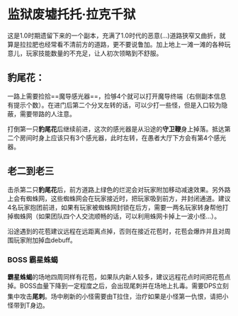 # 监狱废墟托托·拉克千狱
<!--<quest name="监狱废墟托托·拉克千狱" startQuest="消失在铜铃中的梦" startType="main" prvQuest="沙之都的工作" prvType="main" />-->
这是1.0时期遗留下来的一个副本，充满了1.0时代的恶意(…)道路狭窄又曲折，就算是拉拉肥也经常看不清前方的道路，更不要说鲁加。加上地上一滩一滩的各种玩意儿，玩家技能数量的不充足，让人初次领略到不舒服。

## 豹尾花：
一路上需要捡拾==魔导感光器==，捡够4个就可以打开魔导终端（右侧副本信息有提示个数）。在进门后第二个分叉左转的话，可以少打一些怪，但是入口较为隐蔽，需要带路的人注意。

打倒第一只**豹尾花**后继续前进，这次的感光器是从沿途的**守卫鞭**身上掉落。抵达第二个房间时身上应该只有3个感光器，此时左转，在愚者大厅下方会有第4个感光器。

## 老二到老三
击杀第二只**豹尾花**后，前方道路上绿色的烂泥会对玩家附加移动减速效果。另外路上会有蜘蛛网，这些蜘蛛网会在玩家接近时，把玩家吸到前方，并封闭通道。建议4名玩家抱团前进，如果有玩家被蜘蛛网封锁在后方，需要一两名玩家转身帮他打掉蜘蛛网（如果团队四个人交流顺畅的话，可以利用蛛网卡掉上一波小怪…）。

沿途遇到的花苞建议远程在远距离点掉，否则在接近花苞时，花苞会爆炸并且对周围玩家附加掉血debuff。

### BOSS 霸星蛛蝎
**霸星蛛蝎**的场地四周同样有花苞，如果队内新人较多，建议远程花点时间把花苞点掉。BOSS血量下降到一定程度之后，会出现尾刺并在场地上扎毒。需要DPS立刻集中攻击**尾刺**。场中刷新的小怪需要由<img class="no-zoom sm-icon" :src="$withBase('/images/jobs/tank.png')" height="20">T拉住，<img class="no-zoom sm-icon" :src="$withBase('/images/jobs/healer.png')" height="20">治疗如果是小怪第一仇恨，请把小怪带到T身边。